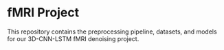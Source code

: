 # fMRI Project

This repository contains the preprocessing pipeline, datasets, and models for our 3D-CNN-LSTM fMRI denoising project.
